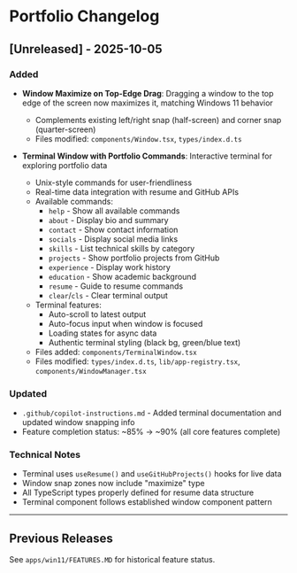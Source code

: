 # Portfolio Changelog

## [Unreleased] - 2025-10-05

### Added
- **Window Maximize on Top-Edge Drag**: Dragging a window to the top edge of the screen now maximizes it, matching Windows 11 behavior
  - Complements existing left/right snap (half-screen) and corner snap (quarter-screen)
  - Files modified: `components/Window.tsx`, `types/index.d.ts`

- **Terminal Window with Portfolio Commands**: Interactive terminal for exploring portfolio data
  - Unix-style commands for user-friendliness
  - Real-time data integration with resume and GitHub APIs
  - Available commands:
    - `help` - Show all available commands
    - `about` - Display bio and summary
    - `contact` - Show contact information
    - `socials` - Display social media links
    - `skills` - List technical skills by category
    - `projects` - Show portfolio projects from GitHub
    - `experience` - Display work history
    - `education` - Show academic background
    - `resume` - Guide to resume commands
    - `clear`/`cls` - Clear terminal output
  - Terminal features:
    - Auto-scroll to latest output
    - Auto-focus input when window is focused
    - Loading states for async data
    - Authentic terminal styling (black bg, green/blue text)
  - Files added: `components/TerminalWindow.tsx`
  - Files modified: `types/index.d.ts`, `lib/app-registry.tsx`, `components/WindowManager.tsx`

### Updated
- `.github/copilot-instructions.md` - Added terminal documentation and updated window snapping info
- Feature completion status: ~85% → ~90% (all core features complete)

### Technical Notes
- Terminal uses `useResume()` and `useGitHubProjects()` hooks for live data
- Window snap zones now include "maximize" type
- All TypeScript types properly defined for resume data structure
- Terminal component follows established window component pattern

---

## Previous Releases
See `apps/win11/FEATURES.MD` for historical feature status.

